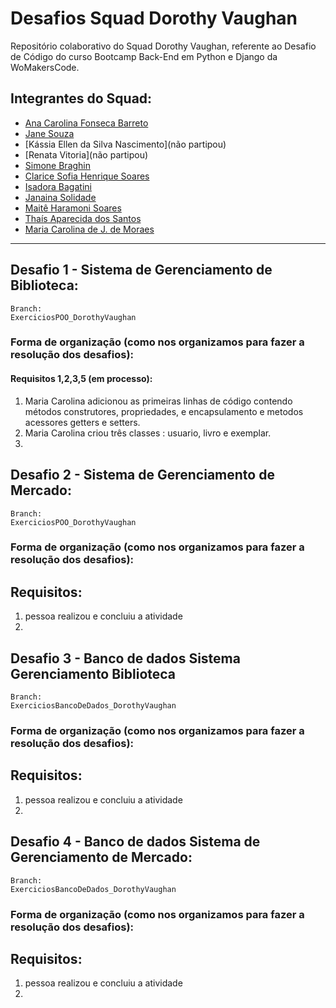 # Desafios Squad Dorothy Vaughan

Repositório colaborativo do Squad Dorothy Vaughan, referente ao Desafio de Código do curso Bootcamp Back-End em Python e Django da WoMakersCode.

## Integrantes do Squad:

- [Ana Carolina Fonseca Barreto](https://github.com/anafbarreto)
- [Jane Souza](https://github.com/janessf)
- [Kássia Ellen da Silva Nascimento](não partipou)
- [Renata Vitoria](não partipou)
- [Simone Braghin](https://github.com/SimoneBraghin)
- [Clarice Sofia Henrique Soares](https://github.com/claricesoares)
- [Isadora Bagatini](https://github.com/IsahBag)
- [Janaina Solidade](https://github.com/janasolidade)
- [Maitê Haramoni Soares](https://github.com/maiharamoni)
- [Thaís Aparecida dos Santos](https://github.com/ThaisAp10)
- [Maria Carolina de J. de Moraes](https://github.com/CarolinaSanches24)

---

## Desafio 1 - Sistema de Gerenciamento de Biblioteca:

    Branch:
    ExerciciosPOO_DorothyVaughan

### Forma de organização (como nos organizamos para fazer a resolução dos desafios):

#### Requisitos 1,2,3,5 (em processo):

1. Maria Carolina adicionou as primeiras linhas de código contendo métodos construtores, propriedades, e encapsulamento e metodos acessores getters e setters.
2. Maria Carolina criou três classes : usuario, livro e exemplar.
3.

## Desafio 2 - Sistema de Gerenciamento de Mercado:

    Branch:
    ExerciciosPOO_DorothyVaughan

### Forma de organização (como nos organizamos para fazer a resolução dos desafios):

## Requisitos:

1. pessoa realizou e concluiu a atividade
2.

## Desafio 3 - Banco de dados Sistema Gerenciamento Biblioteca

    Branch:
    ExerciciosBancoDeDados_DorothyVaughan

### Forma de organização (como nos organizamos para fazer a resolução dos desafios):

## Requisitos:

1. pessoa realizou e concluiu a atividade
2.

## Desafio 4 - Banco de dados Sistema de Gerenciamento de Mercado:

    Branch:
    ExerciciosBancoDeDados_DorothyVaughan

### Forma de organização (como nos organizamos para fazer a resolução dos desafios):

## Requisitos:

1. pessoa realizou e concluiu a atividade
2.
